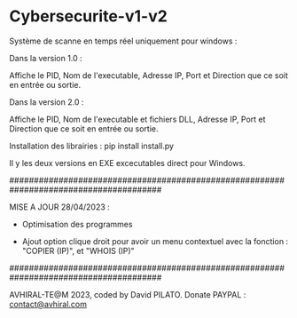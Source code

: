 # Cybersecurite-v1-v2

Système de scanne en temps réel uniquement pour windows :

Dans la version 1.0 :

Affiche le PID, Nom de l'executable, Adresse IP, Port et Direction que ce soit en entrée ou sortie.

Dans la version 2.0 :

Affiche le PID, Nom de l'executable et fichiers DLL, Adresse IP, Port et Direction que ce soit en entrée ou sortie.

Installation des librairies : pip install install.py

Il y les deux versions en EXE excecutables direct pour Windows.

#######################################################################################

MISE A JOUR 28/04/2023 :

- Optimisation des programmes

- Ajout option clique droit pour avoir un menu contextuel avec la fonction : "COPIER (IP)", et "WHOIS (IP)"

#######################################################################################

AVHIRAL-TE@M 2023, coded by David PILATO. Donate PAYPAL : contact@avhiral.com
